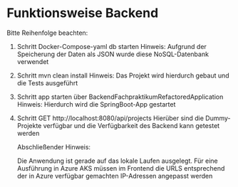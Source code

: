 # Funktionsweise Backend

Bitte Reihenfolge beachten:

1. Schritt
   Docker-Compose-yaml db starten
   Hinweis: Aufgrund der Speicherung der Daten als JSON wurde diese NoSQL-Datenbank verwendet
2. Schritt
   mvn clean install
   Hinweis: Das Projekt wird hierdurch gebaut und die Tests ausgeführt
3. Schritt
   app starten über BackendFachpraktikumRefactoredApplication
   Hinweis: Hierdurch wird die SpringBoot-App gestartet
4. Schritt
   GET http://localhost:8080/api/projects
   Hierüber sind die Dummy-Projekte verfügbar und die Verfügbarkeit des Backend kann getestet werden

   Abschließender Hinweis:

   Die Anwendung ist gerade auf das lokale Laufen ausgelegt. Für eine Ausführung in Azure AKS müssen im Frontend die
   URLS entsprechend der in Azure verfügbar gemachten IP-Adressen angepasst werden

